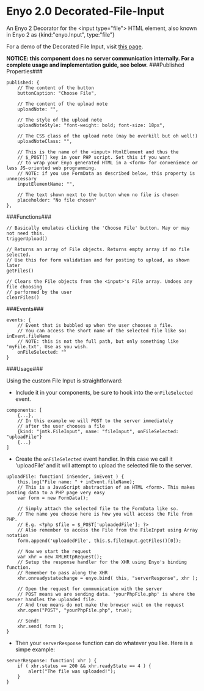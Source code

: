 Enyo 2.0 Decorated-File-Input
=============================

An Enyo 2 Decorator for the &lt;input type="file"> HTML element, also known in Enyo 2 as {kind:"enyo.Input", type:"file"}

For a demo of the Decorated File Input, visit <a href="http://www.cs.clemson.edu/~tkimmet/JMTK?page=fileInput">this page</a>.

<b>NOTICE: this component does no server communication internally. For a complete usage and implementation guide, see below.</b>
###Published Properties###
    
```
published: {
    // The content of the button
    buttonCaption: "Choose File",

    // The content of the upload note
    uploadNote: "",

	// The style of the upload note
    uploadNoteStyle: "font-weight: bold; font-size: 18px",
    
	// The CSS class of the upload note (may be overkill but oh well!)
    uploadNoteClass: "",
    
	// This is the name of the <input> HtmlElement and thus the
    // $_POST[] key in your PHP script. Set this if you want
    // to wrap your Enyo generated HTML in a <form> for convenience or less JS-oriented web programming.
    // NOTE: if you use FormData as described below, this property is unnecessary
    inputElementName: "",
    
	// The text shown next to the button when no file is chosen
    placeholder: "No file chosen"
},

```

###Functions###
```
// Basically emulates clicking the 'Choose File' button. May or may not need this.
triggerUpload()

// Returns an array of File objects. Returns empty array if no file selected.
// Use this for form validation and for posting to upload, as shown later
getFiles()

// Clears the File objects from the <input>'s File array. Undoes any file choosing
// performed by the user
clearFiles()
```

###Events###
```
events: {
	// Event that is bubbled up when the user chooses a file.
	// You can access the short name of the selected file like so: inEvent.fileName
	// NOTE: this is not the full path, but only something like 'myFile.txt'. Use as you wish.
	onFileSelected: ""
}
```

###Usage###

Using the custom File Input is straightforward:

* Include it in your components, be sure to hook into the `onFileSelected` event.

```
components: [
    {...},
    // In this example we will POST to the server immediately
    // after the user chooses a file
    {kind: "jmtk.FileInput", name: "fileInput", onFileSelected: "uploadFile"}
	{...}
]
```

* Create the `onFileSelected` event handler. In this case we call it 'uploadFile' and it will attempt to upload the selected file to the server.
```
uploadFile: function( inSender, inEvent ) {
	this.log("File name: " + inEvent.fileName);
	// This is a JavaScript abstraction of an HTML <form>. This makes posting data to a PHP page very easy
	var form = new FormData();

	// Simply attach the selected file to the FormData like so.
	// The name you choose here is how you will access the File from PHP.
	// E.g. <?php $file = $_POST['uploadedFile']; ?>
	// Also remember to access the File from the FileInput using Array notation
	form.append('uploadedFile', this.$.fileInput.getFiles()[0]);
	
	// Now we start the request
	var xhr = new XMLHttpRequest();
	// Setup the response handler for the XHR using Enyo's binding function.
	// Remember to pass along the XHR
	xhr.onreadystatechange = enyo.bind( this, "serverResponse", xhr );
	
	// Open the request for communication with the server
	// POST means we are sending data. 'yourPhpFile.php' is where the server handles the uploaded file.
	// And true means do not make the browser wait on the request
	xhr.open("POST", "yourPhpFile.php", true);
	
	// Send!
	xhr.send( form );
}
```

* Then your `serverResponse` function can do whatever you like. Here is a simpe example:
```
serverResponse: function( xhr ) {
	if ( xhr.status == 200 && xhr.readyState == 4 ) {
		alert("The file was uploaded!");
	}
}
```
